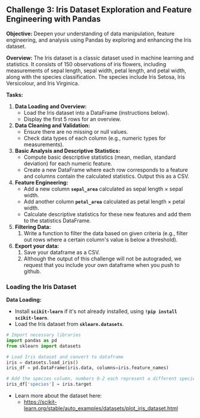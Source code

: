 ## **Challenge 3: Iris Dataset Exploration and Feature Engineering with Pandas**

**Objective:** Deepen your understanding of data manipulation, feature engineering, and analysis using Pandas by exploring and enhancing the Iris dataset.

**Overview:**
The Iris dataset is a classic dataset used in machine learning and statistics. It consists of 150 observations of iris flowers, including measurements of sepal length, sepal width, petal length, and petal width, along with the species classification. The species include Iris Setosa, Iris Versicolour, and Iris Virginica.

**Tasks:**

1. **Data Loading and Overview:**
    - Load the Iris dataset into a DataFrame (instructions below).
    - Display the first 5 rows for an overview.
2. **Data Cleaning and Validation:**
    - Ensure there are no missing or null values.
    - Check data types of each column (e.g., numeric types for measurements).
3. **Basic Analysis and Descriptive Statistics:**
    - Compute basic descriptive statistics (mean, median, standard deviation) for each numeric feature.
    - Create a new DataFrame where each row corresponds to a feature and columns contain the calculated statistics. Output this as a CSV.
4. **Feature Engineering:**
    - Add a new column **`sepal_area`** calculated as sepal length × sepal width.
    - Add another column **`petal_area`** calculated as petal length × petal width.
    - Calculate descriptive statistics for these new features and add them to the statistics DataFrame.
5. **Filtering Data:** 
    1. Write a function to filter the data based on given criteria (e.g., filter out rows where a certain column's value is below a threshold).
6. **Export your data:**
    1. Save your dataframe as a CSV. 
    2. Although the output of this challenge will not be autograded, we request that you include your own dataframe when you push to github. 

### Loading the Iris Dataset

**Data Loading:**

- Install **`scikit-learn`** if it's not already installed, using **`!pip install scikit-learn`**.
- Load the Iris dataset from **`sklearn.datasets`**.

```python
# Import necessary libraries
import pandas as pd
from sklearn import datasets

# Load Iris dataset and convert to dataframe
iris = datasets.load_iris()
iris_df = pd.DataFrame(iris.data, columns=iris.feature_names)

# Add the species column, numbers 0-2 each represent a different species
iris_df['species'] = iris.target
```

- Learn more about the dataset here:
    - https://scikit-learn.org/stable/auto_examples/datasets/plot_iris_dataset.html